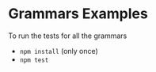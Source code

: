 # Grammars Examples

To run the tests for all the grammars

-   `npm install` (only once)
-   `npm test`
